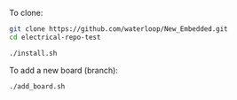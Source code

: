 To clone:

```bash
git clone https://github.com/waterloop/New_Embedded.git
cd electrical-repo-test

./install.sh
```

To add a new board (branch):

```bash
./add_board.sh
```

